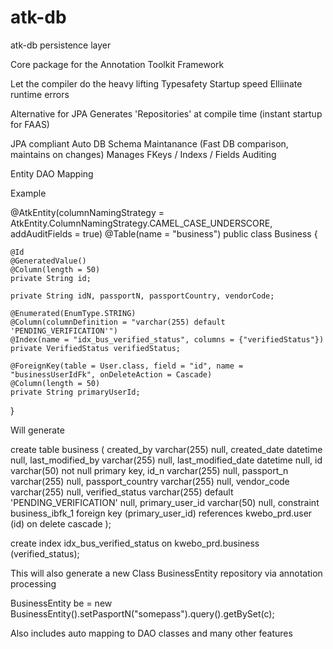 # atk-db
atk-db persistence layer



Core package for the Annotation Toolkit Framework

Let the compiler do the heavy lifting
Typesafety
Startup speed
Elliinate runtime errors

Alternative for JPA
Generates 'Repositories' at compile time (instant startup for FAAS)

JPA compliant
Auto DB Schema Maintanance (Fast DB comparison, maintains on changes)
Manages FKeys / Indexs / Fields
Auditing

Entity DAO Mapping

Example

@AtkEntity(columnNamingStrategy = AtkEntity.ColumnNamingStrategy.CAMEL_CASE_UNDERSCORE, addAuditFields = true)
@Table(name = "business")
public class Business {

    @Id
    @GeneratedValue()
    @Column(length = 50)
    private String id;

    private String idN, passportN, passportCountry, vendorCode;
    
    @Enumerated(EnumType.STRING)
    @Column(columnDefinition = "varchar(255) default 'PENDING_VERIFICATION'")
    @Index(name = "idx_bus_verified_status", columns = {"verifiedStatus"})
    private VerifiedStatus verifiedStatus;

    @ForeignKey(table = User.class, field = "id", name = "businessUserIdFk", onDeleteAction = Cascade)
    @Column(length = 50)
    private String primaryUserId;


}

Will generate 

create table business
(
	created_by varchar(255) null,
	created_date datetime null,
	last_modified_by varchar(255) null,
	last_modified_date datetime null,
	id varchar(50) not null
		primary key,
	id_n varchar(255) null,
	passport_n varchar(255) null,
	passport_country varchar(255) null,
	vendor_code varchar(255) null,
	verified_status varchar(255) default 'PENDING_VERIFICATION' null,
  primary_user_id varchar(50) null,
	constraint business_ibfk_1
		foreign key (primary_user_id) references kwebo_prd.user (id)
			on delete cascade
);

create index idx_bus_verified_status
	on kwebo_prd.business (verified_status);


This will also generate a new Class BusinessEntity repository via annotation processing

BusinessEntity be = new BusinessEntity().setPasportN("somepass").query().getBySet(c);

Also includes auto mapping to DAO classes and many other features
